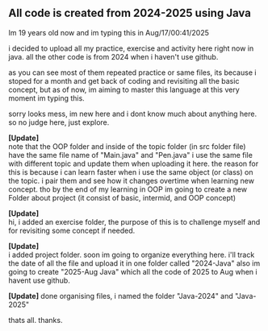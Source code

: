 ## All code is created from 2024-2025 using Java

Im 19 years old now and im typing this in Aug/17/00:41/2025

i decided to upload all my practice, exercise and activity here right now in java.
all the other code is from 2024 when i haven't use github.

as you can see most of them repeated practice or same files, its because i stoped for a month and get back of coding and revisiting all the basic concept,
but as of now, im aiming to master this language at this very moment im typing this.

sorry looks mess, im new here and i dont know much about anything here.
so no judge here, just explore.

**[Update]**  
note that the OOP folder and inside of the topic folder (in src folder file) have the same file name of "Main.java" and "Pen.java"
i use the same file with different topic and update them when uploading it here. 
the reason for this is because i can learn faster when i use the same object (or class) on the topic. i pair them and see how it changes overtime when learning new concept.
tho by the end of my learning in OOP im going to create a new Folder about project (it consist of basic, intermid, and OOP concept)

**[Update]**  
hi, i added an exercise folder, the purpose of this is to challenge myself and for revisiting some concept if needed.

**[Update]**  
i added project folder. soon im going to organize everything here. i'll track the date of all the file and upload it in one folder called "2024-Java"
also im going to create "2025-Aug Java" which all the code of 2025 to Aug when i havent use github.

**[Update]**
done organising files, i named the folder "Java-2024" and "Java-2025"

thats all. thanks.
